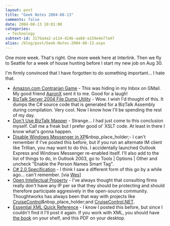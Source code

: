 ```yaml
---
layout: post
title: "Geek Notes 2004-08-13"
comments: false
date: 2004-08-13 10:01:00
categories:
 - Technology
subtext-id: 3176a4a2-a114-424b-aa68-a159e4e77a47
alias: /blog/post/Geek-Notes-2004-08-13.aspx
---
```



One more week. That's right. One more week here at Interlink. Then we fly to Seattle for a week of house hunting before I start my new job on Aug 30.

I'm firmly convinced that I have forgotten to do something important... I hate that.

  * [Amazon.com Contrarian Game](http://www.waxy.org/archive/2004/07/01/amazonco.shtml) - This was hiding in my Inbox on GMail. My good friend [AaronX](http://www.mikulich.com/aaron/default.htm) sent it to me. Good for a laugh!
  * [BizTalk Server 2004 File Dump Utility](http://geekswithblogs.net/cyoung/articles/4867.aspx) - Wow. I wish I'd thought of this. It dumps the C# source code that is generated for a BizTalk Assembly during compilation. Very cool. Now I know how I'll be spending the rest of my day.
  * [Don't Use BizTalk Mapper](http://geekswithblogs.net/cyoung/archive/2004/08/02/9177.aspx) - Strange... I had just come to this conclusion myself. Call me a freak but I prefer good ol' XSLT code. At least in there I know what's gonna happen.
  * [Disable Windows Messenger in XP](http://www.mvps.org/marksxp/WindowsXP/messenger/messenger2.php)&nbsp_place_holder;- I can't remember if I've posted this before, but if you run an alternate IM client like Trillian, you may want to do this. I accidentally launched Outlook Express and Windows Messenger re-enabled itself. I'll also add to the list of things to do, in Outlook 2003, go to Tools | Options | Other and uncheck "Enable the Person Names Smart Tag".
  * [C# 2.0 Specification](http://www.ferca.com/c_2.0_specification.html) - I think I saw a different form of this go by a while ago... can't remember. [via [Wes](http://wesnerm.blogs.com/net_undocumented/2004/08/language_specif.html)]
  * [Open Intellectual Property](http://martinfowler.com/bliki/OpenIntellectualProperty.html) - I've always thought that consulting firms really don't have any IP per se that they should be protecting and should therefore participate aggresively in the open-source community. Thoughtworks has always been that way with projects like [CruiseControl](http://cruisecontrol.sourceforge.net/)&nbsp_place_holder;and [CruiseControl.NET](http://ccnet.thoughtworks.com/).
  * [Essential XML Quick Reference](http://www.theserverside.net/books/addisonwesley/EssentialXML/index.tss) - I know I posted this before, but since I couldn't find it I'll post it again. If you work with XML, you should have [the book](http://www.amazon.com/exec/obidos/ASIN/0201709147/peterprovosto-20) on your shelf, and this PDF on your desktop.
